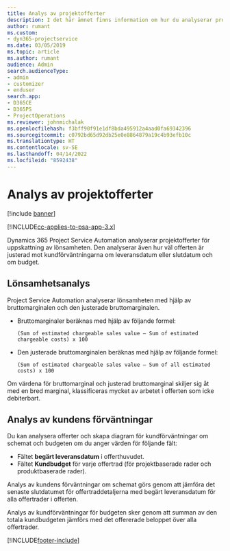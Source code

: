 ```yaml
---
title: Analys av projektofferter
description: I det här ämnet finns information om hur du analyserar projektofferter.
author: rumant
ms.custom:
- dyn365-projectservice
ms.date: 03/05/2019
ms.topic: article
ms.author: rumant
audience: Admin
search.audienceType:
- admin
- customizer
- enduser
search.app:
- D365CE
- D365PS
- ProjectOperations
ms.reviewer: johnmichalak
ms.openlocfilehash: f3bff90f91e1df8bda495912a4aad0fa69342396
ms.sourcegitcommit: c0792bd65d92db25e0e8864879a19c4b93efb10c
ms.translationtype: HT
ms.contentlocale: sv-SE
ms.lasthandoff: 04/14/2022
ms.locfileid: "8592438"
---
```

# <a name="analysis-of-project-quotes"></a>Analys av projektofferter

[!include [banner](../includes/psa-now-project-operations.md)]

[!INCLUDE[cc-applies-to-psa-app-3.x](../includes/cc-applies-to-psa-app-3x.md)]

Dynamics 365 Project Service Automation analyserar projektofferter för uppskattning av lönsamheten. Den analyserar även hur väl offerten är justerad mot kundförväntningarna om leveransdatum eller slutdatum och om budget.

## <a name="profitability-analysis"></a>Lönsamhetsanalys

Project Service Automation analyserar lönsamheten med hjälp av bruttomarginalen och den justerade bruttomarginalen.

- Bruttomarginaler beräknas med hjälp av följande formel:

  `
    (Sum of estimated chargeable sales value – Sum of estimated chargeable costs) x 100
  `
- Den justerade bruttomarginalen beräknas med hjälp av följande formel:

  `
    (Sum of estimated chargeable sales value – Sum of all estimated costs) x 100
  `

Om värdena för bruttomarginal och justerad bruttomarginal skiljer sig åt med en bred marginal, klassificeras mycket av arbetet i offerten som icke debiterbart.

## <a name="analysis-of-customer-expectations"></a>Analys av kundens förväntningar

Du kan analysera offerter och skapa diagram för kundförväntningar om schemat och budgeten om du anger värden för följande fält:

- Fältet **begärt leveransdatum** i offerthuvudet.
- Fältet **Kundbudget** för varje offertrad (för projektbaserade rader och produktbaserade rader).

Analys av kundens förväntningar om schemat görs genom att jämföra det senaste slutdatumet för offertraddetaljerna med begärt leveransdatum för alla offertrader i offerten.

Analys av kundförväntningar för budgeten sker genom att summan av den totala kundbudgeten jämförs med det offererade beloppet över alla offertrader.


[!INCLUDE[footer-include](../includes/footer-banner.md)]
